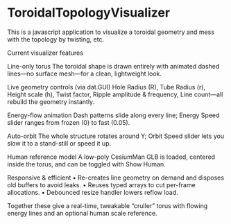 # ToroidalTopologyVisualizer
This is a javascript application to visualize a toroidal geometry and mess with the topology by twisting, etc.

Current visualizer features

Line-only torus
The toroidal shape is drawn entirely with animated dashed lines—no surface mesh—for a clean, lightweight look.

Live geometry controls (via dat.GUI)
Hole Radius (R), Tube Radius (r), Height scale (h), Twist factor, Ripple amplitude & frequency, Line count—all rebuild the geometry instantly.

Energy-flow animation
Dash patterns slide along every line; Energy Speed slider ranges from frozen (0) to fast (0.05).

Auto-orbit
The whole structure rotates around Y; Orbit Speed slider lets you slow it to a stand-still or speed it up.

Human reference model
A low-poly CesiumMan GLB is loaded, centered inside the torus, and can be toggled with Show Human.

Responsive & efficient
• Re-creates line geometry on demand and disposes old buffers to avoid leaks.
• Reuses typed arrays to cut per-frame allocations.
• Debounced resize handler lowers reflow load.

Together these give a real-time, tweakable “cruller” torus with flowing energy lines and an optional human scale reference.